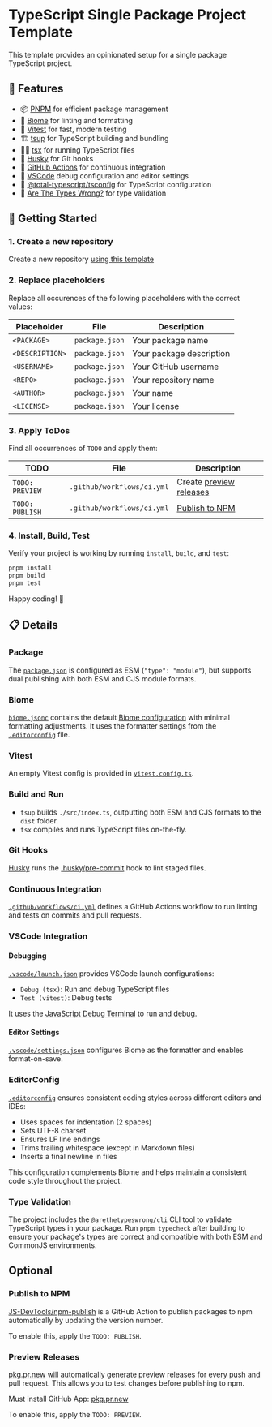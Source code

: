 # TypeScript Single Package Project Template

This template provides an opinionated setup for a single package TypeScript project.

## 🚀 Features

- 📦 [PNPM](https://pnpm.io/) for efficient package management
- 🧹 [Biome](https://biomejs.dev/) for linting and formatting
- 🧪 [Vitest](https://vitest.dev/) for fast, modern testing
- 🏗️ [tsup](https://tsup.egoist.dev/) for TypeScript building and bundling
- 🏃‍♂️ [tsx](https://tsx.is/) for running TypeScript files
- 🐶 [Husky](https://github.com/typicode/husky) for Git hooks
- 🔄 [GitHub Actions](.github/workflows/ci.yml) for continuous integration
- 🐞 [VSCode](.vscode/) debug configuration and editor settings
- 🔧 [@total-typescript/tsconfig](https://github.com/total-typescript/tsconfig) for TypeScript configuration
- 🎯 [Are The Types Wrong?](https://github.com/arethetypeswrong/arethetypeswrong.github.io) for type validation

## 🚀 Getting Started

### 1. Create a new repository

Create a new repository [using this template](https://docs.github.com/en/repositories/creating-and-managing-repositories/creating-a-repository-from-a-template)

### 2. Replace placeholders

Replace all occurences of the following placeholders with the correct values:

| Placeholder | File | Description |
| --- | --- | --- |
| `<PACKAGE>` | `package.json` | Your package name |
| `<DESCRIPTION>` | `package.json` | Your package description |
| `<USERNAME>` | `package.json` | Your GitHub username |
| `<REPO>` | `package.json` | Your repository name |
| `<AUTHOR>` | `package.json` | Your name |
| `<LICENSE>` | `package.json` | Your license |

### 3. Apply ToDos

Find all occurrences of `TODO` and apply them:

| TODO | File | Description |
| --- | --- | --- |
| `TODO: PREVIEW` | `.github/workflows/ci.yml` | Create [preview releases](#preview-releases) |
| `TODO: PUBLISH` | `.github/workflows/ci.yml` | [Publish to NPM](#publish-npm) |

### 4. Install, Build, Test

Verify your project is working by running `install`, `build`, and `test`:

```sh
pnpm install
pnpm build
pnpm test
```

Happy coding! 🎉

## 📋 Details

### Package

The [`package.json`](package.json) is configured as ESM (`"type": "module"`), but supports dual publishing with both ESM and CJS module formats.

### Biome

[`biome.jsonc`](biome.jsonc) contains the default [Biome configuration](https://biomejs.dev/reference/configuration/) with minimal formatting adjustments. It uses the formatter settings from the [`.editorconfig`](.editorconfig) file.

### Vitest

An empty Vitest config is provided in [`vitest.config.ts`](vitest.config.ts).

### Build and Run

- `tsup` builds `./src/index.ts`, outputting both ESM and CJS formats to the `dist` folder.
- `tsx` compiles and runs TypeScript files on-the-fly.

### Git Hooks

[Husky](https://github.com/typicode/husky) runs the [.husky/pre-commit](.husky/pre-commit) hook to lint staged files.

### Continuous Integration

[`.github/workflows/ci.yml`](.github/workflows/ci.yml) defines a GitHub Actions workflow to run linting and tests on commits and pull requests.

### VSCode Integration

#### Debugging

[`.vscode/launch.json`](.vscode/launch.json) provides VSCode launch configurations:
- `Debug (tsx)`: Run and debug TypeScript files
- `Test (vitest)`: Debug tests

It uses the [JavaScript Debug Terminal](https://code.visualstudio.com/docs/nodejs/nodejs-debugging) to run and debug.

#### Editor Settings

[`.vscode/settings.json`](.vscode/settings.json) configures Biome as the formatter and enables format-on-save.

### EditorConfig

[`.editorconfig`](.editorconfig) ensures consistent coding styles across different editors and IDEs:

- Uses spaces for indentation (2 spaces)
- Sets UTF-8 charset
- Ensures LF line endings
- Trims trailing whitespace (except in Markdown files)
- Inserts a final newline in files

This configuration complements Biome and helps maintain a consistent code style throughout the project.

### Type Validation

The project includes the `@arethetypeswrong/cli` CLI tool to validate TypeScript types in your package. Run `pnpm typecheck` after building to ensure your package's types are correct and compatible with both ESM and CommonJS environments.

## Optional

### <a name="publish-npm"></a> Publish to NPM
[JS-DevTools/npm-publish](https://github.com/JS-DevTools/npm-publish) is a GitHub Action to publish packages to npm automatically by updating the version number.

To enable this, apply the `TODO: PUBLISH`.

### <a name="preview-releases"></a> Preview Releases

[pkg.pr.new](https://github.com/stackblitz-labs/pkg.pr.new) will automatically generate preview releases for every push and pull request. This allows you to test changes before publishing to npm.

Must install GitHub App: [pkg.pr.new](https://github.com/apps/pkg-pr-new)

To enable this, apply the `TODO: PREVIEW`.
